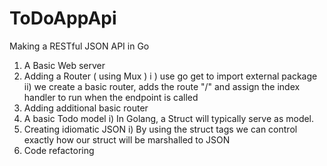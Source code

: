 # ToDoAppApi
Making a RESTful JSON API in Go

 1) A Basic Web server
 2) Adding a Router ( using Mux )
		i ) use go get to import external package
		ii) we create a basic router, adds the route "/"
           and assign the index handler to run when the endpoint is called
 3)  Adding additional basic router
 4)  A basic Todo model
		i) In Golang, a Struct will typically serve as model.
 5)  Creating idiomatic JSON
		i) By using the struct tags we can control exactly how our
		   struct will be marshalled to JSON
 6)  Code refactoring

